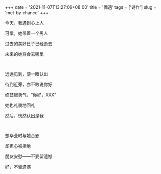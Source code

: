 +++
date = '2021-11-07T13:27:06+08:00'
title = '偶遇'
tags = ['诗作']
slug = 'met-by-chance'
+++

今天，我遇到心上人

可惜，她带着一个男人

过去的美好日子已经逝去

未来的她将会去哪里

<br>

远远见到，便一眼认出

待到近旁，亦不敢说你好

终鼓起勇气，“你好，XXX”

她也礼貌地回礼

然后，恍然认出是我

<br>

想毕业时与她合影

却担心被拒绝

朋友安慰——不要留遗憾

好，不留遗憾
